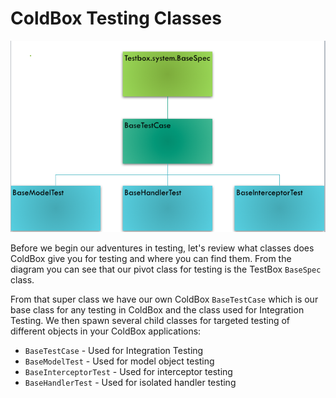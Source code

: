 # ColdBox Testing Classes

![](../../.gitbook/assets/coldboxtestingclasses.png)

Before we begin our adventures in testing, let's review what classes does ColdBox give you for testing and where you can find them. From the diagram you can see that our pivot class for testing is the TestBox `BaseSpec` class.

From that super class we have our own ColdBox `BaseTestCase` which is our base class for any testing in ColdBox and the class used for Integration Testing. We then spawn several child classes for targeted testing of different objects in your ColdBox applications:

* `BaseTestCase` - Used for Integration Testing 
* `BaseModelTest` - Used for model object testing
* `BaseInterceptorTest` - Used for interceptor testing
* `BaseHandlerTest` - Used for isolated handler testing

